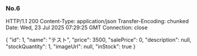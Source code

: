 ### No.6

HTTP/1.1 200 
Content-Type: application/json
Transfer-Encoding: chunked
Date: Wed, 23 Jul 2025 07:29:25 GMT
Connection: close

{
  "id": 1,
  "name": "テスト",
  "price": 3500,
  "salePrice": 0,
  "description": null,
  "stockQuantity": 1,
  "imageUrl": null,
  "inStock": true
}